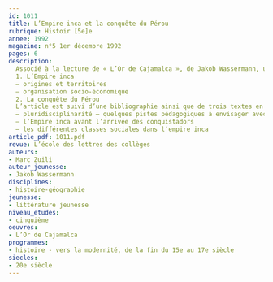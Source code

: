 ```yaml
---
id: 1011
title: L’Empire inca et la conquête du Pérou 
rubrique: Histoir [5e]e
annee: 1992
magazine: n°5 1er décembre 1992
pages: 6
description: 
  Associé à la lecture de « L’Or de Cajamalca », de Jakob Wassermann, un cours sur la conquête du Pérou…
  1. L’Empire inca
  – origines et territoires
  – organisation socio-économique
  2. La conquête du Pérou
  L’article est suivi d’une bibliographie ainsi que de trois textes en annexes – 
  – pluridisciplinarité – quelques pistes pédagogiques à envisager avec les collègues d’arts plastiques et d’éducation musicale
  – l’Empire inca avant l’arrivée des conquistadors
  – les différentes classes sociales dans l’empire inca
article_pdf: 1011.pdf
revue: L’école des lettres des collèges
auteurs:
- Marc Zuili
auteur_jeunesse:
- Jakob Wassermann
disciplines:
- histoire-géographie
jeunesse:
- littérature jeunesse
niveau_etudes:
- cinquième
oeuvres:
- L’Or de Cajamalca
programmes:
- histoire - vers la modernité, de la fin du 15e au 17e siècle
siecles:
- 20e siècle
---
```


